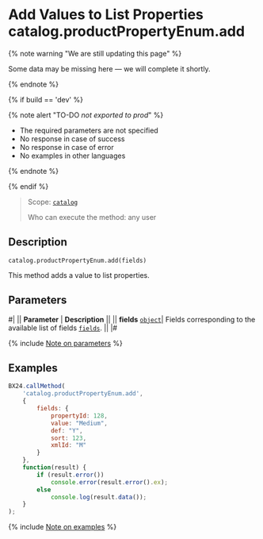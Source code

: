 # Add Values to List Properties catalog.productPropertyEnum.add

{% note warning "We are still updating this page" %}

Some data may be missing here — we will complete it shortly.

{% endnote %}

{% if build == 'dev' %}

{% note alert "TO-DO _not exported to prod_" %}

- The required parameters are not specified
- No response in case of success
- No response in case of error
- No examples in other languages
  
{% endnote %}

{% endif %}

> Scope: [`catalog`](../../scopes/permissions.md)
>
> Who can execute the method: any user

## Description

```http
catalog.productPropertyEnum.add(fields)
```

This method adds a value to list properties.

## Parameters

#|
|| **Parameter** | **Description** ||
|| **fields**
[`object`](../../data-types.md)| Fields corresponding to the available list of fields [`fields`](catalog-product-property-enum-get-fields.md). ||
|#

{% include [Note on parameters](../../../_includes/required.md) %}

## Examples

```javascript
BX24.callMethod(
    'catalog.productPropertyEnum.add',
    {
        fields: {
            propertyId: 128,
            value: "Medium",
            def: "Y",
            sort: 123,
            xmlId: "M"
        }
    },
    function(result) {
        if (result.error())
            console.error(result.error().ex);
        else
            console.log(result.data());
    }
);
```
{% include [Note on examples](../../../_includes/examples.md) %}